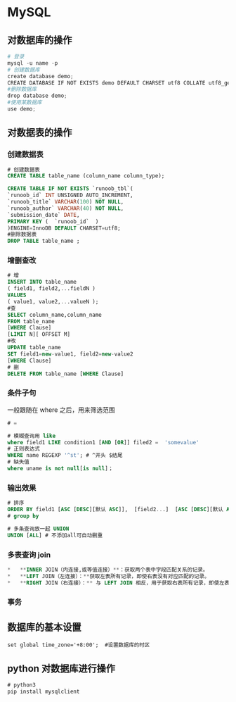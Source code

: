 # MySQL

## 对数据库的操作

```python
# 登录
mysql -u name -p
# 创建数据库
create database demo;
CREATE DATABASE IF NOT EXISTS demo DEFAULT CHARSET utf8 COLLATE utf8_general_ci;
#删除数据库
drop database demo;
#使用某数据库
use demo;
```

## 对数据表的操作

### 创建数据表

```sql
# 创建数据表
CREATE TABLE table_name (column_name column_type);

CREATE TABLE IF NOT EXISTS `runoob_tbl`(  
`runoob_id` INT UNSIGNED AUTO_INCREMENT,  
`runoob_title` VARCHAR(100) NOT NULL, 
`runoob_author` VARCHAR(40) NOT NULL,  
`submission_date` DATE, 
PRIMARY KEY (  `runoob_id`  )  
)ENGINE=InnoDB DEFAULT CHARSET=utf8;
#删除数据表
DROP TABLE table_name ;
```

### 增删查改

```SQL
# 增
INSERT INTO table_name 
( field1, field2,...fieldN ) 
VALUES 
( value1, value2,...valueN );
#查
SELECT column_name,column_name
FROM table_name 
[WHERE Clause]  
[LIMIT N][ OFFSET M]
#改
UPDATE table_name 
SET field1=new-value1, field2=new-value2 
[WHERE Clause]
# 删
DELETE FROM table_name [WHERE Clause]
```

### 条件子句

一般跟随在 where 之后，用来筛选范围
```sql
# =

# 模糊查询用 like
where field1 LIKE condition1 [AND [OR]] filed2 =  'somevalue'
# 正则表达式
WHERE name REGEXP '^st'; # ^开头 $结尾
# 缺失值
where uname is not null[is null]；
```


### 输出效果

```sql
# 排序
ORDER BY field1 [ASC [DESC][默认 ASC]],  [field2...]  [ASC [DESC][默认 ASC]]
# group by

# 多条查询放一起 UNION
UNION [ALL] # 不添加all可自动删重
```

### 多表查询 join
```sql
*   **INNER JOIN（内连接,或等值连接）**：获取两个表中字段匹配关系的记录。
*   **LEFT JOIN（左连接）：**获取左表所有记录，即使右表没有对应匹配的记录。
*   **RIGHT JOIN（右连接）：** 与 LEFT JOIN 相反，用于获取右表所有记录，即使左表没有对应匹配的记录。
```

### 事务



## 数据库的基本设置

```mysql
set global time_zone='+8:00';  #设置数据库的时区
```

## python 对数据库进行操作
```cmd
# python3
pip install mysqlclient
```


